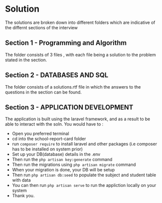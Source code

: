 # Solution

The solutions are broken down into different folders which are indicative of the differnt sections of the interview

## Section 1 - Programming and Algorithm

The folder consists of 3 files , with each file being a solution to the problem stated in the section.

## Section 2 - DATABASES AND SQL

The folder consists of a solutions.rtf file in which the answers to the questions in the section can be found.

## Section 3 - APPLICATION DEVELOPMENT

The application is built using the laravel framework, and as a result to be able to interact with the soln. You would have to :

- Open you preferred terminal
- cd into the school-report-card folder
- run `composer require` to install laravel and other packages (i.e composer has to be installed on system prior)
- Set up your DB(database) details in the .env
- Then run the `php artisan key:generate` command
- Then run the migrations using `php artisan migrate` command
- When your migration is done, your DB will be setup
- Then run `php artisan db:seed` to populate the subject and student table with data
- You can then run `php artisan serve` to run the appliction locally on your system
- Thank you.
